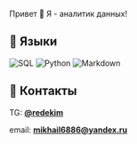 Привет 👋 Я - аналитик данных!

## 🌱 Языки
![SQL](https://img.shields.io/badge/-SQL-green)
![Python](https://img.shields.io/badge/-Python-green)
![Markdown](https://img.shields.io/badge/-Markdown-green)

## 📣 Контакты
TG: **[@redekim](https://t.me/redekim)**

email: **mikhail6886@yandex.ru**
<!---
RedEkim/RedEkim is a ✨ special ✨ repository because its `README.md` (this file) appears on your GitHub profile.
You can click the Preview link to take a look at your changes.
--->

